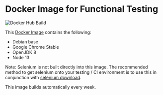 # Docker Image for Functional Testing

![Docker Hub Build](https://github.com/dkaoster/nodejs-chrome-selenium/workflows/Docker%20Hub%20Build/badge.svg)

This [Docker Image](https://hub.docker.com/r/dkaoster/nodejs-chrome-selenium) contains the following:

- Debian base
- Google Chrome Stable
- OpenJDK 8
- Node 13

Note: Selenium is not built directly into this image. The recommended method to get selenium onto your testing / CI environment is to use this in conjunction with [selenium download](https://www.npmjs.com/package/selenium-download).

This image builds automatically every week.
